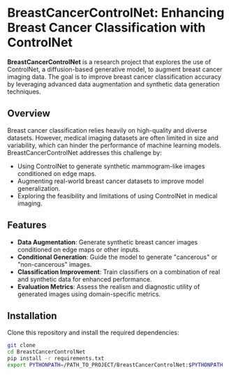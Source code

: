 # BreastCancerControlNet: Enhancing Breast Cancer Classification with ControlNet

**BreastCancerControlNet** is a research project that explores the use of ControlNet, a diffusion-based generative model, to augment breast cancer imaging data. The goal is to improve breast cancer classification accuracy by leveraging advanced data augmentation and synthetic data generation techniques.

## **Overview**

Breast cancer classification relies heavily on high-quality and diverse datasets. However, medical imaging datasets are often limited in size and variability, which can hinder the performance of machine learning models. BreastCancerControlNet addresses this challenge by:
- Using ControlNet to generate synthetic mammogram-like images conditioned on edge maps.
- Augmenting real-world breast cancer datasets to improve model generalization.
- Exploring the feasibility and limitations of using ControlNet in medical imaging.

## **Features**
- **Data Augmentation**: Generate synthetic breast cancer images conditioned on edge maps or other inputs.
- **Conditional Generation**: Guide the model to generate "cancerous" or "non-cancerous" images.
- **Classification Improvement**: Train classifiers on a combination of real and synthetic data for enhanced performance.
- **Evaluation Metrics**: Assess the realism and diagnostic utility of generated images using domain-specific metrics.


<!-- ## **Dataset**
The project uses a dataset of breast images with labels ("cancerous" or "non-cancerous"). The initial dataset consists of approximately 1,000 images, with the potential to expand to 16,000 images.

### **Data Inputs**
- Grayscale mammograms or ultrasound images.
- Corresponding edge maps or segmentation masks.

### **Synthetic Data Outputs**
- Grayscale images conditioned on input edge maps.
- Optionally labeled as "cancerous" or "non-cancerous." -->

<!-- ## **Model Architecture**
- **ControlNet**: A diffusion-based model fine-tuned for generating breast cancer images.
- **Conditional Latent Vectors**: Used to guide image generation based on cancer/no-cancer labels.
- **Evaluation Framework**: Combines perceptual and classification-based metrics to validate synthetic data. -->

## **Installation**
Clone this repository and install the required dependencies:

```bash
git clone
cd BreastCancerControlNet
pip install -r requirements.txt
export PYTHONPATH=/PATH_TO_PROJECT/BreastCancerControlNet:$PYTHONPATH
